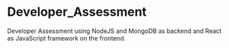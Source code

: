 # Developer_Assessment
Developer Assessment using NodeJS and MongoDB as backend and React as JavaScript framework on the frontend.